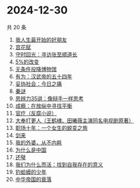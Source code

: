 # 2024-12-30

共 20 条

<!-- BEGIN WEREAD -->
<!-- 最后更新时间 2024-12-30 00:16:16 +0800 -->
1. [我人生最开始的好朋友](https://weread.qq.com/web/bookDetail/d5432980813ab96fbg0196e0)
1. [宫花赋](https://weread.qq.com/web/bookDetail/2d932800813ab97d4g0169ab)
1. [守时回光：寻访张至顺道长](https://weread.qq.com/web/bookDetail/18b324a0813ab9818g0186df)
1. [5%的改变](https://weread.qq.com/web/bookDetail/39e32100813ab7120g01631e)
1. [无条件投降博物馆](https://weread.qq.com/web/bookDetail/e0c32c90813ab9859g012683)
1. [有为：汉武帝的五十四年](https://weread.qq.com/web/bookDetail/dba32c60813ab9884g015826)
1. [妥协社会：今日之痛](https://weread.qq.com/web/bookDetail/58432770813ab774eg01379b)
1. [秦谜](https://weread.qq.com/web/bookDetail/67732020813ab986dg011fd2)
1. [思辨力35讲：像辩手一样思考](https://weread.qq.com/web/bookDetail/cf132e10813ab92e9g018088)
1. [成瘾：在放纵中寻找平衡](https://weread.qq.com/web/bookDetail/9e8321b0813ab7bf1g013230)
1. [官疗（反腐小说）](https://weread.qq.com/web/bookDetail/34a32890813ab96b0g016c03)
1. [大奉打更人（王鹤棣、田曦薇主演同名电视剧原著）](https://weread.qq.com/web/bookDetail/72432c2071c4a37d72460a5)
1. [职场十年：一个女生的蜕变之旅](https://weread.qq.com/web/bookDetail/327325b0813ab9717g014fa0)
1. [剑来](https://weread.qq.com/web/bookDetail/8e5326b07153adcf8e53d42)
1. [我的外婆，从不内耗](https://weread.qq.com/web/bookDetail/1b732f30813ab8b37g0121a2)
1. [为什么是中国](https://weread.qq.com/web/bookDetail/f3232fe07239b3b7f32034a)
1. [还璧](https://weread.qq.com/web/bookDetail/122320b0813ab978ag018f64)
1. [我们为什么而活：找到自我存在的意义](https://weread.qq.com/web/bookDetail/39d32a40813ab9707g015a02)
1. [钓蛤蟆的少年](https://weread.qq.com/web/bookDetail/79a329a0813ab97e3g01273b)
1. [中华帝国的衰落](https://weread.qq.com/web/bookDetail/0c8325e05d1f110c8edf190)
<!-- END WEREAD -->